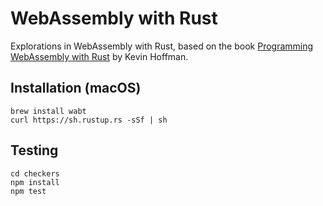# WebAssembly with Rust

Explorations in WebAssembly with Rust, based on the book [Programming WebAssembly with Rust](https://pragprog.com/book/khrust/programming-webassembly-with-rust) by Kevin Hoffman.

## Installation (macOS)

```
brew install wabt
curl https://sh.rustup.rs -sSf | sh
```

## Testing
```
cd checkers
npm install
npm test
```
